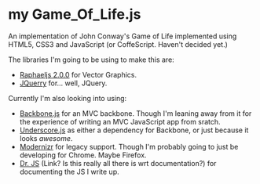 my Game\_Of\_Life.js
=================
An implementation of John Conway's Game of Life implemented using HTML5, CSS3 and JavaScript (or CoffeScript. Haven't decided yet.)

The libraries I'm going to be using to make this are:

+ [Raphaeljs 2.0.0](raphaeljs.com/reference.html) for Vector Graphics.
+ [JQuerry](jquery.com) for... well, JQuery.

Currently I'm also looking into using:

+ [Backbone.js](documentcloud.github.com/backbone/) for an MVC backbone. Though I'm leaning away from it for the experience of writing an MVC JavaScript app from sratch.
+ [Underscore.js](documentcloud.github.com/underscore/) as either a dependency for Backbone, or just because it looks _awesome_.
+ [Modernizr](modernizer.com) for legacy support. Though I'm probably going to just be developing for Chrome. Maybe Firefox.
+ [Dr. JS](https://github.com/DmitryBaranovskiy/dr.js) (Link? Is this really all there is wrt documentation?) for documenting the JS I write up.
